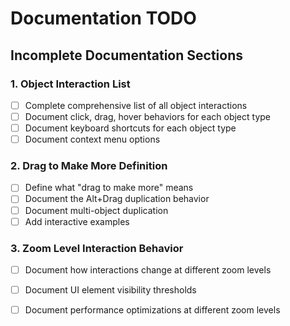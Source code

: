 # Documentation TODO

## Incomplete Documentation Sections

### 1. Object Interaction List
- [ ] Complete comprehensive list of all object interactions
- [ ] Document click, drag, hover behaviors for each object type
- [ ] Document keyboard shortcuts for each object type
- [ ] Document context menu options

### 2. Drag to Make More Definition
- [ ] Define what "drag to make more" means
- [ ] Document the Alt+Drag duplication behavior
- [ ] Document multi-object duplication
- [ ] Add interactive examples

### 3. Zoom Level Interaction Behavior
- [ ] Document how interactions change at different zoom levels
- [ ] Document UI element visibility thresholds
- [ ] Document performance optimizations at different zoom levels


